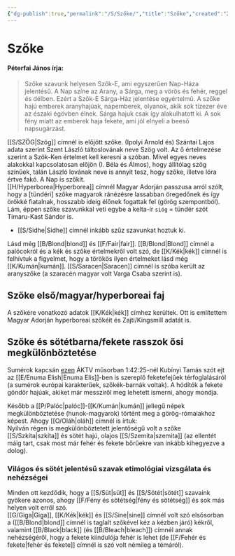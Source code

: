 ```yaml
---
{"dg-publish":true,"permalink":"/S/Szőke/","title":"Szőke","created":"2024-04-27T02:39","updated":"2025-09-28T21:32"}
---
```



# Szőke

#### Péterfai János írja:

> Szőke szavunk helyesen Szők-E, ami egyszerűen Nap-Háza jelentésű. A Nap színe az Arany, a Sárga, meg a vörös és fehér, reggel és délben. Ezért a Szők-E Sárga-Ház jelentése egyértelmű. A szőke hajú emberek aranyhajúak, napemberek, olyanok, akik sok tízezer éve az északi égövben élnek. Sárga hajuk csak így alakulhatott ki. A sok fény miatt az emberek haja fekete, ami jól elnyeli a beeső napsugárzást.  

[[S/SZÖG\|Szög]] címnél is előjött szőke. (Ipolyi Arnold és) Szántai Lajos adata szerint Szent László táltoslovának neve Szög volt. Az ő értelmezése szerint a Szök-Ken értelmet kell keresni a szóban. Mivel egyes neves alakokkal kapcsolatosan előjön (I. Béla és Álmos), hogy állítólag szög színűek, talán László lovának neve is annyit tesz, hogy szőke, illetve lóra értve fakó. A Nap is szőkít.  
[[H/Hyperborea\|Hyperborea]] címnél Magyar Adorján passzusa arról szólt, hogy a \[tündéri\] szőke magyarok ránézésre lassabban öregedőnek és így örökké fiatalnak, hosszabb ideig élőnek fogattak fel (görög szempontból).  
Lám, éppen szőke szavunkkal veti egybe a kelta-ír `sióg` = tündér szót Timaru-Kast Sándor is.  
- [[S/Sidhe\|Sidhe]] címnél inkább szűz szavunkat hoztuk ki.

Lásd még [[B/Blond\|blond]] és [[F/Fair\|fair]]. [[B/Blond\|Blond]] címnél a palócokról és a kék és szőke értelmekről volt szó, de [[K/Kék\|kék]] címnél is felhívtuk a figyelmet, hogy a törökös ilyen értelmeket lásd még [[K/Kumán\|kumán]]. [[S/Saracen\|Saracen]] címnél is szóba került az aranyszőke (a szaracén magyar volt Varga Csaba szerint is).  

## Szőke első/magyar/hyperboreai faj

A szőkére vonatkozó adatok [[K/Kék\|kék]] címhez kerültek. Ott is említettem Magyar Adorján hyperboreai szőkéit és Zajti/Kingsmill adatát is.  

## Szőke és sötétbarna/fekete rasszok ősi megkülönböztetése

Sumérok kapcsán [ezen](https://youtu.be/OiO_sdWc3mM) ÁKTV műsorban 1:42:25-nél Kubínyi Tamás szót ejt az [[E/Enuma Elish\|Enuma Elis]]-ben is szereplő feketefejűek térfoglalásáról (a sumérok európai karakterűek, szőkék-barnák voltak). A hódítók a fekete göndör hajúak, akiket már messziről meg lehetett ismerni, ahogy mondja.  

Később a [[P/Palóc\|palóc]]-[[K/Kumán\|kumán]] jellegű népek megkülönböztetése (hunok-magyarok) történt meg a görög-rómaiakhoz képest. Ahogy [[O/Oláh\|oláh]] címnél is írtuk:  
Nyilván régen is megkülönböztetett jelentőségű volt a szőke [[S/Szkíta\|szkíta]] és sötét hajú, olajos [[S/Szemita\|szemita]] (az ellentét máig tart, csak most már fehér és fekete bőrűekre van inkább kihegyezve a dolog).  

### Világos és sötét jelentésű szavak etimológiai vizsgálata és nehézségei

Minden ott kezdődik, hogy a [[S/Süt\|süt]] és [[S/Sötét\|sötét]] szavaink gyökere azonos, ahogy [[F/Fény és sötétség\|fény és sötétség]] és sok más helyen volt erről szó.  
[[G/Giga\|Giga]], [[K/Kék\|kék]] és [[S/Sine\|sine]] címnél volt szó elsősorban a ([[B/Blond\|blond]] címnél is taglalt szőkével kéz a kézben járó) kékről, valamint [[B/Black\|black]] (és [[B/Bleach\|bleach]]) címnél annak nehézségéről, hogy a fekete kiindulója fehér is lehet (de [[F/Fehér és fekete\|fehér és fekete]] címnél is szó volt némileg a témáról).  